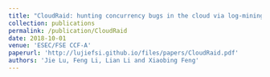 ```yaml
---
title: "CloudRaid: hunting concurrency bugs in the cloud via log-mining"
collection: publications
permalink: /publication/CloudRaid
date: 2018-10-01
venue: 'ESEC/FSE CCF-A'
paperurl: 'http://lujiefsi.github.io/files/papers/CloudRaid.pdf'
authors: 'Jie Lu, Feng Li, Lian Li and Xiaobing Feng'
---
```

